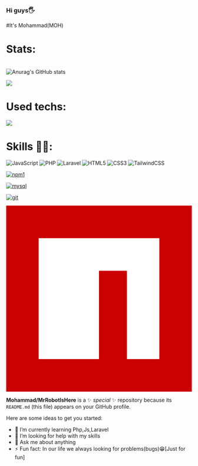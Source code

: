 
### Hi guys🖐️
#It's Mohammad(MOH)





# Stats:
<br>![Anurag's GitHub stats](https://github-readme-stats.vercel.app/api?username=MrRobotIsHere&show_icons=true&white=radical)</br>


![](https://github-readme-streak-stats.herokuapp.com/?user=MrRobotIsHere&theme=black_border=true)<br/>

# Used techs:
![](https://github-readme-stats.vercel.app/api/top-langs/?username=MrRobotIsHere&theme=yellow_border=true&include_all_commits=false&count_private=true&layout=compact)<br/>


# Skills 👨‍💻:
![JavaScript](https://img.shields.io/badge/javascript-%23323330.svg?style=plastic&logo=javascript&logoColor=%23F7DF1E) ![PHP](https://img.shields.io/badge/php-%23777BB4.svg?style=plastic&logo=php&logoColor=white) ![Laravel](https://img.shields.io/badge/laravel-%23FF2D20.svg?style=plastic&logo=laravel&logoColor=white)  ![HTML5](https://img.shields.io/badge/html5-%23E34F26.svg?style=plastic&logo=html5&logoColor=white)  ![CSS3](https://img.shields.io/badge/css3-%231572B6.svg?style=plastic&logo=css3&logoColor=white) ![TailwindCSS](https://img.shields.io/badge/tailwindcss-%2338B2AC.svg?style=plastic&logo=tailwind-css&logoColor=white)


[![npm1](https://user-images.githubusercontent.com/80870870/226421563-3df9f271-c07f-4a3b-9286-b079df75124c.png)](https://github.com/surajbhan-3/Skills_logos)

[![mysql](https://user-images.githubusercontent.com/80870870/226377027-c70d9ed2-f386-4986-aadd-f332927277f1.png)](https://github.com/surajbhan-3/Skills_logos)

[![git](https://user-images.githubusercontent.com/80870870/226376967-f464b0a4-5906-4d91-bcab-4176898af55a.png)](https://github.com/surajbhan-3/Skills_logos)

<svg xmlns="http://www.w3.org/2000/svg" viewBox="0 0 40 40"><path d="M0 0h40v40H0V0z" fill="#cb0000"/><path fill="#fff" d="M7 7h26v26h-7V14h-6v19H7z"/></svg>

</b>


**Mohammad/MrRobotIsHere** is a ✨ _special_ ✨ repository because its `README.md` (this file) appears on your GitHub profile.

Here are some ideas to get you started:
- 🌱 I’m currently learning Php,Js,Laravel
- 🤔 I’m looking for help with my skills
- 💬 Ask me about anything
- ⚡ Fun fact: In our life we always looking for problems(bugs)😁[Just for fun]




